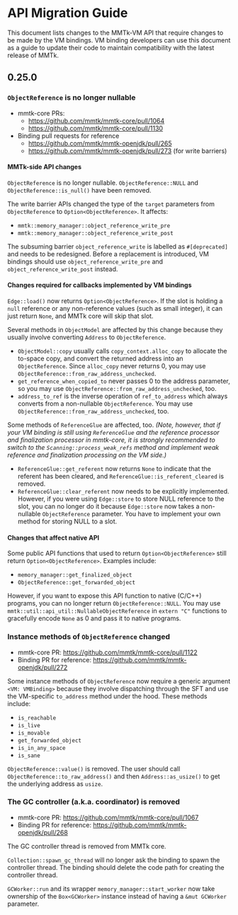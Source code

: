 <!--
The canonical location of this document is `mmtk-core/doc/userguide/src/api_migration.md`.
It will be part of the MMTk User Guide, available online at <https://docs.mmtk.io/index.html>.
A symbolic link is available at `mmtk-core/API-MIGRATION.md` to make this document easier to find in
the repository.
-->

# API Migration Guide

This document lists changes to the MMTk-VM API that require changes to be made by the VM bindings.
VM binding developers can use this document as a guide to update their code to maintain
compatibility with the latest release of MMTk.

<!--
Developers of mmtk-core:

Add an item when making API-breaking changes, but edit existing item if the same API is changed
again before the upcoming release.  No need to add item if a change only adds new API functions, or
if it is source-compatible with the previous version so that VM binding code does not need to be
changed.

Check the current version in `Cargo.toml` before adding items.
New items should be added to the section for the *upcoming* release.

Use URLs of the pull requests to link to the relevant revisions.  Do not use commit hashes because
they will change after squash-merging.

Maintain a line width of 100 characters so that developers who read this file in an IDE or text
editor can still read comfortably.
-->

## 0.25.0


### `ObjectReference` is no longer nullable

-   mmtk-core PRs:
    -   <https://github.com/mmtk/mmtk-core/pull/1064>
    -   <https://github.com/mmtk/mmtk-core/pull/1130>
-   Binding pull requests for reference
    -   <https://github.com/mmtk/mmtk-openjdk/pull/265>
    -   <https://github.com/mmtk/mmtk-openjdk/pull/273> (for write barriers)

#### MMTk-side API changes

`ObjectReference` is no longer nullable.  `ObjectReference::NULL` and `ObjectReference::is_null()`
have been removed.

The write barrier APIs changed the type of the `target` parameters from `ObjectReference` to
`Option<ObjectReference>`.  It affects:

-   `mmtk::memory_manager::object_reference_write_pre`
-   `mmtk::memory_manager::object_reference_write_post`

The subsuming barrier `object_reference_write` is labelled as `#[deprecated]` and needs to be
redesigned.  Before a replacement is introduced, VM bindings should use `object_reference_write_pre`
and `object_reference_write_post` instead.

#### Changes required for callbacks implemented by VM bindings

`Edge::load()` now returns `Option<ObjectReference>`.  If the slot is holding a `null` reference or
any non-reference values (such as small integer), it can just return `None`, and MMTk core will skip
that slot.

Several methods in `ObjectModel` are affected by this change because they usually involve converting
`Address` to `ObjectReference`.

-   `ObjectModel::copy` usually calls `copy_context.alloc_copy` to allocate the to-space copy, and
    convert the returned address into an `ObjectReference`.  Since `alloc_copy` never returns 0, you
    may use `ObjectReference::from_raw_address_unchecked`.
-   `get_reference_when_copied_to` never passes 0 to the address parameter, so you may use
    `ObjectReference::from_raw_address_unchecked`, too.
-   `address_to_ref` is the inverse operation of `ref_to_address` which always converts from a
    non-nullable `ObjectReference`.  You may use `ObjectReference::from_raw_address_unchecked`, too.

Some methods of `ReferenceGlue` are affected, too.  *(Note, however, that if your VM binding is
still using `ReferenceGlue` and the reference processor and finalization processor in mmtk-core, it
is strongly recommended to switch to the `Scanning::process_weak_refs` method and implement weak
reference and finalization processing on the VM side.)*

-   `ReferenceGlue::get_referent` now returns `None` to indicate that the referent has been cleared,
    and `ReferenceGlue::is_referent_cleared` is removed.
-   `ReferenceGlue::clear_referent` now needs to be explicitly implemented.  However, if you were
    using `Edge::store` to store NULL reference to the slot, you can no longer do it because
    `Edge::store` now takes a non-nullable `ObjectReference` parameter.  You have to implement your
    own method for storing NULL to a slot.

#### Changes that affect native API

Some public API functions that used to return `Option<ObjectReference>` still return
`Option<ObjectReference>`.  Examples include:

-   `memory_manager::get_finalized_object`
-   `ObjectReference::get_forwarded_object`

However, if you want to expose this API function to native (C/C++) programs, you can no longer
return `ObjectReference::NULL`.  You may use `mmtk::util::api_util::NullableObjectReference` in
`extern "C"` functions to gracefully encode `None` as 0 and pass it to native programs.


### Instance methods of `ObjectReference` changed

-   mmtk-core PR: <https://github.com/mmtk/mmtk-core/pull/1122>
-   Binding PR for reference: <https://github.com/mmtk/mmtk-openjdk/pull/272>

Some instance methods of `ObjectReference` now require a generic argument `<VM: VMBinding>` because
they involve dispatching through the SFT and use the VM-specific `to_address` method under the hood.
These methods include:

-   `is_reachable`
-   `is_live`
-   `is_movable`
-   `get_forwarded_object`
-   `is_in_any_space`
-   `is_sane`

`ObjectReference::value()` is removed.  The user should call `ObjectReference::to_raw_address()` and
then `Address::as_usize()` to get the underlying address as `usize`.


### The GC controller (a.k.a. coordinator) is removed

-   mmtk-core PR: <https://github.com/mmtk/mmtk-core/pull/1067>
-   Binding PR for reference: <https://github.com/mmtk/mmtk-openjdk/pull/268>

The GC controller thread is removed from MMTk core.

`Collection::spawn_gc_thread` will no longer ask the binding to spawn the controller thread.  The
binding should delete the code path for creating the controller thread.

`GCWorker::run` and its wrapper `memory_manager::start_worker` now take ownership of the
`Box<GCWorker>` instance instead of having a `&mut GCWorker` parameter.


<!--
vim: tw=100
-->
